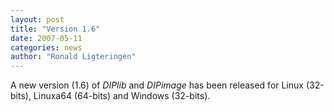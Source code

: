 ```yaml
---
layout: post
title: "Version 1.6"
date: 2007-05-11
categories: news
author: "Ronald Ligteringen"
---
```


A new version (1.6) of *DIPlib* and *DIPimage* has been released for Linux (32-bits),
Linuxa64 (64-bits) and Windows (32-bits).
